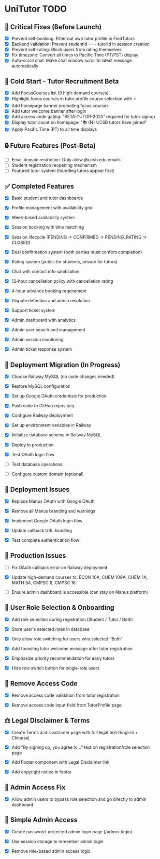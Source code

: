 # UniTutor TODO

## 🔴 Critical Fixes (Before Launch)

- [x] Prevent self-booking: Filter out own tutor profile in FindTutors
- [x] Backend validation: Prevent studentId === tutorId in session creation
- [x] Prevent self-rating: Block users from rating themselves
- [x] Fix timezone: Convert all times to Pacific Time (PT/PST) display
- [x] Auto-scroll chat: Make chat window scroll to latest message automatically

## 🎯 Cold Start - Tutor Recruitment Beta

- [x] Add FocusCourses list (9 high-demand courses)
- [x] Highlight focus courses in tutor profile course selection with ⭐
- [x] Add homepage banner promoting focus courses
- [x] Add tutor welcome banner after login
- [x] Add access code gating: "BETA-TUTOR-2025" required for tutor signup
- [x] Display tutor count on homepage: "📚 {N} UCSB tutors have joined"
- [x] Apply Pacific Time (PT) to all time displays

## 🔒 Future Features (Post-Beta)

- [ ] Email domain restriction: Only allow @ucsb.edu emails
- [ ] Student registration reopening mechanism
- [ ] Featured tutor system (founding tutors appear first)

## ✅ Completed Features

- [x] Basic student and tutor dashboards
- [x] Profile management with availability grid
- [x] Week-based availability system
- [x] Session booking with time matching
- [x] Session lifecycle (PENDING → CONFIRMED → PENDING_RATING → CLOSED)
- [x] Dual confirmation system (both parties must confirm completion)
- [x] Rating system (public for students, private for tutors)
- [x] Chat with contact info sanitization
- [x] 12-hour cancellation policy with cancellation rating
- [x] 4-hour advance booking requirement
- [x] Dispute detection and admin resolution
- [x] Support ticket system
- [x] Admin dashboard with analytics
- [x] Admin user search and management
- [x] Admin session monitoring
- [x] Admin ticket response system



## 🚀 Deployment Migration (In Progress)

- [x] Choose Railway MySQL (no code changes needed)
- [x] Restore MySQL configuration
- [x] Set up Google OAuth credentials for production
- [x] Push code to GitHub repository
- [x] Configure Railway deployment
- [x] Set up environment variables in Railway
- [x] Initialize database schema in Railway MySQL
- [x] Deploy to production
- [x] Test OAuth login flow
- [ ] Test database operations
- [ ] Configure custom domain (optional)



## 🐛 Deployment Issues

- [x] Replace Manus OAuth with Google OAuth
- [x] Remove all Manus branding and warnings
- [x] Implement Google OAuth login flow
- [x] Update callback URL handling
- [x] Test complete authentication flow



## 🐛 Production Issues

- [ ] Fix OAuth callback error on Railway deployment
- [x] Update high-demand courses to: ECON 10A, CHEM 109A, CHEM 1A, MATH 3A, CMPSC 8, CMPSC 16
- [ ] Ensure admin dashboard is accessible (can stay on Manus platform)



## 🎯 User Role Selection & Onboarding

- [x] Add role selection during registration (Student / Tutor / Both)
- [x] Store user's selected roles in database
- [x] Only allow role switching for users who selected "Both"
- [x] Add founding tutor welcome message after tutor registration
- [x] Emphasize priority recommendation for early tutors
- [x] Hide role switch button for single-role users



## 🔧 Remove Access Code

- [x] Remove access code validation from tutor registration
- [x] Remove access code input field from TutorProfile page



## ⚖️ Legal Disclaimer & Terms

- [x] Create Terms and Disclaimer page with full legal text (English + Chinese)
- [x] Add "By signing up, you agree to..." text on registration/role selection page
- [x] Add Footer component with Legal Disclaimer link
- [x] Add copyright notice in footer



## 🔧 Admin Access Fix

- [x] Allow admin users to bypass role selection and go directly to admin dashboard



## 🔐 Simple Admin Access

- [x] Create password-protected admin login page (/admin-login)
- [x] Use session storage to remember admin login
- [x] Remove role-based admin access logic

